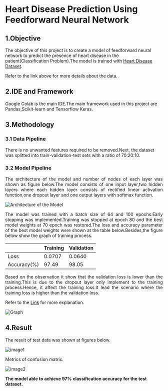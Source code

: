 # Heart Disease Prediction Using Feedforward Neural Network

## 1.Objective
The objective of this project is to create a model of feedforward neural network to predict the presence of heart disease in the patient(Classification Problem).The model is trained with [Heart Disease Dataset](https://www.kaggle.com/datasets/johnsmith88/heart-disease-dataset).

Refer to the link above for more details about the data.

## 2.IDE and Framework
Google Colab is the main IDE.The main framework used in this project are Pandas,Scikit-learn and Tensorflow Keras.


## 3.Methodology
### 3.1 Data Pipeline
There is no unwanted features required to be removed.Next, the dataset was splitted into train-validation-test sets with a ratio of 70:20:10.

### 3.2 Model Pipeline 
<p align="justify"> 
The architecture of the model and number of nodes of each layer was shown as figure below.The model consists of one input layer,two hidden layers where each hidden layer consists of rectified linear activation function,one dropout layer and one output layers with softmax function.</p>

![Architecture of the Model](https://user-images.githubusercontent.com/109932205/181147681-4806872a-c84d-4371-bb00-2be96fbe3779.png)

<p align="justify"> 
The model was trained with a batch size of 64 and 100 epochs.Early stopping was implemented.Training was stopped at epoch 80 and the best model weights at 70 epoch was restored.The loss and accuracy parameter of the best model weights were shown at the table below.Besides,the figure below show the graph of training process.</p>

|             | Training | Validation |
| ----------- | -------- | ---------- |
| Loss        | 0.0707   | 0.0640     |
| Accuracy(%) | 97.49    | 98.05      |

<p align="justify"> 
Based on the observation it show that the validation loss is lower than the training.This is due to the dropout layer only implement to the training process.Hence, it affect the training loss.It lead the scenario where the training loss is higher than the validation loss.</p>

Refer to the [Link](https://towardsdatascience.com/what-your-validation-loss-is-lower-than-your-training-loss-this-is-why-5e92e0b1747e#:~:text=Sometimes%20data%20scientists%20come%20across,we%20observe%20higher%20training%20loss.) for more explanation.


![Graph](https://user-images.githubusercontent.com/109932205/181149306-644ef844-2088-4615-ab5a-3f7916ab880f.png)



## 4.Result 
The result of test data was shown at figures below. 

![image1](https://user-images.githubusercontent.com/109932205/181150216-6873f1af-7315-42a8-9e73-760dbc551e6b.png)



Metrics of confusion matrix. 

![image2](https://user-images.githubusercontent.com/109932205/181150226-70b13714-a0e6-45f1-aa95-af747e331977.png)

**The model able to achieve 97% classification accuracy for the test dataset.**





